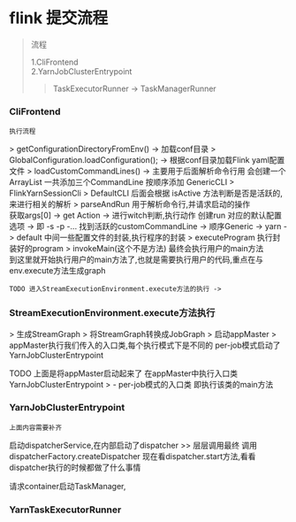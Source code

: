# flink 提交流程


>流程
>
>1.CliFrontend   
>2.YarnJobClusterEntrypoint
>  > TaskExecutorRunner -> TaskManagerRunner
>














### CliFrontend   
    执行流程
 \> getConfigurationDirectoryFromEnv() -> 加载conf目录
 \> GlobalConfiguration.loadConfiguration(); -> 根据conf目录加载Flink yaml配置文件
 \> loadCustomCommandLines() -> 主要用于后面解析命令行用
        会创建一个ArrayList 一共添加三个CommandLine  按顺序添加
            GenericCLI > FlinkYarnSessionCli > DefaultCLI
        后面会根据 isActive 方法判断是否是活跃的,来进行相关的解析
  \> parseAndRun 用于解析命令行,并请求启动的操作      
            获取args[0]  -> get Action -> 进行witch判断,执行动作
            创建run 对应的默认配置选项 ->  即  -s -p -...
            找到活跃的customCommandLine -> 顺序Generic -> yarn -> default
            中间一些配置文件的封装,执行程序的封装
   \> executeProgram 执行封装好的program
   \> invokeMain(这个不是方法) 最终会执行用户的main方法      
   到这里就开始执行用户的main方法了,也就是需要执行用户的代码,重点在与 env.execute方法生成graph      

    TODO 进入StreamExecutionEnvironment.execute方法的执行 -> 
    
### StreamExecutionEnvironment.execute方法执行          
  \> 生成StreamGraph
  \> 将StreamGraph转换成JobGraph
  \> 启动appMaster
  \> appMaster执行我们传入的入口类,每个执行模式下是不同的 per-job模式启动了YarnJobClusterEntrypoint
  
  TODO 上面是将appMaster启动起来了 在appMaster中执行入口类
  YarnJobClusterEntrypoint >  -   per-job模式的入口类
  即执行该类的main方法
###  YarnJobClusterEntrypoint
    
    
    
    上面内容需要补齐
    
   启动dispatcherService,在内部启动了dispatcher >> 层层调用最终 调用dispatcherFactory.createDispatcher
   现在看dispatcher.start方法,看看dispatcher执行的时候都做了什么事情
    
   请求container启动TaskManager,
   
   
### YarnTaskExecutorRunner    
  
   
   
   
       

  
  





